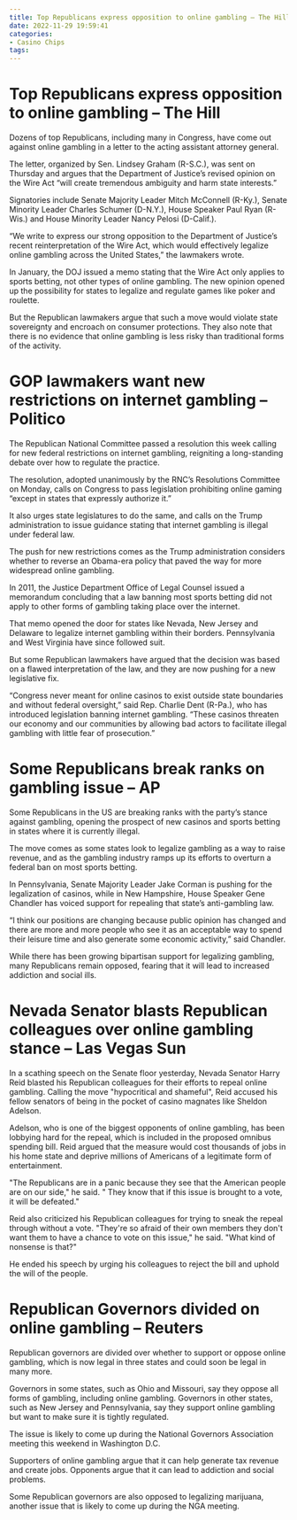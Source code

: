 ```yaml
---
title: Top Republicans express opposition to online gambling – The Hill
date: 2022-11-29 19:59:41
categories:
- Casino Chips
tags:
---
```



#  Top Republicans express opposition to online gambling – The Hill

Dozens of top Republicans, including many in Congress, have come out against online gambling in a letter to the acting assistant attorney general.

The letter, organized by Sen. Lindsey Graham (R-S.C.), was sent on Thursday and argues that the Department of Justice’s revised opinion on the Wire Act “will create tremendous ambiguity and harm state interests.”

Signatories include Senate Majority Leader Mitch McConnell (R-Ky.), Senate Minority Leader Charles Schumer (D-N.Y.), House Speaker Paul Ryan (R-Wis.) and House Minority Leader Nancy Pelosi (D-Calif.).

“We write to express our strong opposition to the Department of Justice’s recent reinterpretation of the Wire Act, which would effectively legalize online gambling across the United States,” the lawmakers wrote.

In January, the DOJ issued a memo stating that the Wire Act only applies to sports betting, not other types of online gambling. The new opinion opened up the possibility for states to legalize and regulate games like poker and roulette.

But the Republican lawmakers argue that such a move would violate state sovereignty and encroach on consumer protections. They also note that there is no evidence that online gambling is less risky than traditional forms of the activity.

#  GOP lawmakers want new restrictions on internet gambling – Politico

The Republican National Committee passed a resolution this week calling for new federal restrictions on internet gambling, reigniting a long-standing debate over how to regulate the practice.

The resolution, adopted unanimously by the RNC’s Resolutions Committee on Monday, calls on Congress to pass legislation prohibiting online gaming “except in states that expressly authorize it.”

It also urges state legislatures to do the same, and calls on the Trump administration to issue guidance stating that internet gambling is illegal under federal law.

The push for new restrictions comes as the Trump administration considers whether to reverse an Obama-era policy that paved the way for more widespread online gambling.

In 2011, the Justice Department Office of Legal Counsel issued a memorandum concluding that a law banning most sports betting did not apply to other forms of gambling taking place over the internet.

That memo opened the door for states like Nevada, New Jersey and Delaware to legalize internet gambling within their borders. Pennsylvania and West Virginia have since followed suit.

But some Republican lawmakers have argued that the decision was based on a flawed interpretation of the law, and they are now pushing for a new legislative fix.

“Congress never meant for online casinos to exist outside state boundaries and without federal oversight,” said Rep. Charlie Dent (R-Pa.), who has introduced legislation banning internet gambling. “These casinos threaten our economy and our communities by allowing bad actors to facilitate illegal gambling with little fear of prosecution.”

#  Some Republicans break ranks on gambling issue – AP

Some Republicans in the US are breaking ranks with the party’s stance against gambling, opening the prospect of new casinos and sports betting in states where it is currently illegal.

The move comes as some states look to legalize gambling as a way to raise revenue, and as the gambling industry ramps up its efforts to overturn a federal ban on most sports betting.

In Pennsylvania, Senate Majority Leader Jake Corman is pushing for the legalization of casinos, while in New Hampshire, House Speaker Gene Chandler has voiced support for repealing that state’s anti-gambling law.

“I think our positions are changing because public opinion has changed and there are more and more people who see it as an acceptable way to spend their leisure time and also generate some economic activity,” said Chandler.

While there has been growing bipartisan support for legalizing gambling, many Republicans remain opposed, fearing that it will lead to increased addiction and social ills.

#  Nevada Senator blasts Republican colleagues over online gambling stance – Las Vegas Sun

In a scathing speech on the Senate floor yesterday, Nevada Senator Harry Reid blasted his Republican colleagues for their efforts to repeal online gambling. Calling the move "hypocritical and shameful", Reid accused his fellow senators of being in the pocket of casino magnates like Sheldon Adelson.

Adelson, who is one of the biggest opponents of online gambling, has been lobbying hard for the repeal, which is included in the proposed omnibus spending bill. Reid argued that the measure would cost thousands of jobs in his home state and deprive millions of Americans of a legitimate form of entertainment.

"The Republicans are in a panic because they see that the American people are on our side," he said. " They know that if this issue is brought to a vote, it will be defeated."

Reid also criticized his Republican colleagues for trying to sneak the repeal through without a vote. "They're so afraid of their own members they don't want them to have a chance to vote on this issue," he said. "What kind of nonsense is that?"

He ended his speech by urging his colleagues to reject the bill and uphold the will of the people.

#  Republican Governors divided on online gambling – Reuters

Republican governors are divided over whether to support or oppose online gambling, which is now legal in three states and could soon be legal in many more.

Governors in some states, such as Ohio and Missouri, say they oppose all forms of gambling, including online gambling. Governors in other states, such as New Jersey and Pennsylvania, say they support online gambling but want to make sure it is tightly regulated.

The issue is likely to come up during the National Governors Association meeting this weekend in Washington D.C.

Supporters of online gambling argue that it can help generate tax revenue and create jobs. Opponents argue that it can lead to addiction and social problems.

Some Republican governors are also opposed to legalizing marijuana, another issue that is likely to come up during the NGA meeting.